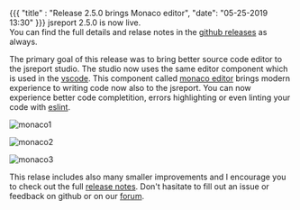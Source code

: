 ﻿
{{{
    "title"    : "Release 2.5.0 brings Monaco editor",
    "date": "05-25-2019 13:30"
}}}
jsreport 2.5.0 is now live. <br>
You can find the full details and relase notes in the [github releases](https://github.com/jsreport/jsreport/releases/tag/2.5.0) as always. 

The primary goal of this release was to bring better source code editor to the jsreport studio. The studio now uses the same editor component which is used in the [vscode](https://code.visualstudio.com/). This component called [monaco editor](https://github.com/microsoft/monaco-editor) brings modern experience to writing code now also to the jsreport. You can now experience better code completition, errors highlighting or even linting your code with [eslint](https://eslint.org/).

![monaco1](/img/blog/monaco1.png)

![monaco2](/img/blog/monaco2.png)

![monaco3](/img/blog/monaco3.png)

This relase includes also many smaller improvements and I encourage you to check out the full [release notes](https://github.com/jsreport/jsreport/releases/tag/2.5.0). Don't hasitate to fill out an issue or feedback on github or on our [forum](https://forum.jsreport.net).
